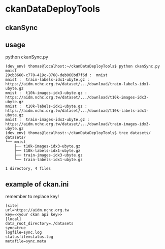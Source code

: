# ckanDataDeployTools

## ckanSync

## usage

python ckanSync.py <dataset>
    
    (dev_env) thomas@localhost:~/ckanDataDeployTools$ python ckanSync.py mnist
    29cb3660-c770-419c-8768-deb060bd7f6d :  mnist
    mnist :  train-labels-idx1-ubyte.gz :  https://aidm.nchc.org.tw/dataset/.../download/train-labels-idx1-ubyte.gz
    mnist :  t10k-images-idx3-ubyte.gz :  https://aidm.nchc.org.tw/dataset/.../download/t10k-images-idx3-ubyte.gz
    mnist :  t10k-labels-idx1-ubyte.gz :  https://aidm.nchc.org.tw/dataset/.../download/t10k-labels-idx1-ubyte.gz
    mnist :  train-images-idx3-ubyte.gz :  https://aidm.nchc.org.tw/dataset/.../download/train-images-idx3-ubyte.gz
    (dev_env) thomas@localhost:~/ckanDataDeployTools$ tree datasets/
    datasets/
    └── mnist
        ├── t10k-images-idx3-ubyte.gz
        ├── t10k-labels-idx1-ubyte.gz
        ├── train-images-idx3-ubyte.gz
        └── train-labels-idx1-ubyte.gz

    1 directory, 4 files

## example of ckan.ini

remember to replace key!

    [site]
    url=https://aidm.nchc.org.tw
    key=<<your ckan api key>>
    [local]
    data_root_directory=./datasets
    sync=true
    logfile=sync.log
    statusfile=status.log
    metafile=sync.meta

